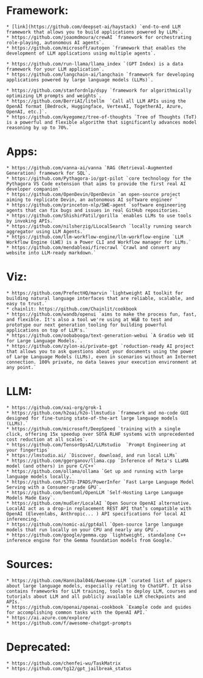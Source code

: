 
# Framework:
    * [link](https://github.com/deepset-ai/haystack) `end-to-end LLM framework that allows you to build applications powered by LLMs`.
    * https://github.com/joaomdmoura/crewAI `framework for orchestrating role-playing, autonomous AI agents`.
    * https://github.com/microsoft/autogen `framework that enables the development of LLM applications using multiple agents`.

    * https://github.com/run-llama/llama_index `(GPT Index) is a data framework for your LLM application`.
    * https://github.com/langchain-ai/langchain `framework for developing applications powered by large language models (LLMs)`.

    * https://github.com/stanfordnlp/dspy `framework for algorithmically optimizing LM prompts and weights`.
    * https://github.com/BerriAI/litellm  `Call all LLM APIs using the OpenAI format [Bedrock, Huggingface, VertexAI, TogetherAI, Azure, OpenAI, etc.]`.
    * https://github.com/kyegomez/tree-of-thoughts `Tree of Thoughts (ToT) is a powerful and flexible algorithm that significantly advances model reasoning by up to 70%.`

# Apps:
    * https://github.com/vanna-ai/vanna `RAG (Retrieval-Augmented Generation) framework for SQL`.
    * https://github.com/Pythagora-io/gpt-pilot `core technology for the Pythagora VS Code extension that aims to provide the first real AI developer companion`
    * https://github.com/OpenDevin/OpenDevin `an open-source project aiming to replicate Devin, an autonomous AI software engineer `
    * https://github.com/princeton-nlp/SWE-agent `software engineering agents that can fix bugs and issues in real GitHub repositories.`
    * https://github.com/ShishirPatil/gorilla `enables LLMs to use tools by invoking APIs.`
    * https://github.com/nilsherzig/LLocalSearch `locally running search aggregator using LLM Agents.`
    * https://github.com/llm-workflow-engine/llm-workflow-engine `LLM Workflow Engine (LWE) is a Power CLI and Workflow manager for LLMs.`
    * https://github.com/mendableai/firecrawl `Crawl and convert any website into LLM-ready markdown.`


# Viz:
    * https://github.com/PrefectHQ/marvin `lightweight AI toolkit for building natural language interfaces that are reliable, scalable, and easy to trust.`
    * chainlit: https://github.com/Chainlit/cookbook
    * https://github.com/wandb/openui `aims to make the process fun, fast, and flexible. It's also a tool we're using at W&B to test and prototype our next generation tooling for building powerful applications on top of LLM's.`
    * https://github.com/oobabooga/text-generation-webui `A Gradio web UI for Large Language Models.`.
    * https://github.com/zylon-ai/private-gpt `roduction-ready AI project that allows you to ask questions about your documents using the power of Large Language Models (LLMs), even in scenarios without an Internet connection. 100% private, no data leaves your execution environment at any point.`


# LLM:
    * https://github.com/xai-org/grok-1
    * https://github.com/h2oai/h2o-llmstudio `framework and no-code GUI designed for fine-tuning state-of-the-art large language models (LLMs).`
    * https://github.com/microsoft/DeepSpeed `training with a single click, offering 15x speedup over SOTA RLHF systems with unprecedented cost reduction at all scales`.
    * https://github.com/TensorOpsAI/LLMstudio  `Prompt Engineering at your fingertips`
    * https://lmstudio.ai/ `Discover, download, and run local LLMs`
    * https://github.com/ggerganov/llama.cpp `Inference of Meta's LLaMA model (and others) in pure C/C++`
    * https://github.com/ollama/ollama `Get up and running with large language models locally.`
    * https://github.com/SJTU-IPADS/PowerInfer `Fast Large Language Model Serving with a Consumer-grade GPU`.
    * https://github.com/bentoml/OpenLLM `Self-Hosting Large Language Models Made Easy`.
    * https://github.com/mudler/LocalAI `Open Source OpenAI alternative. LocalAI act as a drop-in replacement REST API that’s compatible with OpenAI (Elevenlabs, Anthropic... ) API specifications for local AI inferencing.`
    * https://github.com/nomic-ai/gpt4all `Open-source large language models that run locally on your CPU and nearly any GPU`.
    * https://github.com/google/gemma.cpp `lightweight, standalone C++ inference engine for the Gemma foundation models from Google.`


# Sources:
    * https://github.com/Hannibal046/Awesome-LLM `curated list of papers about large language models, especially relating to ChatGPT. It also contains frameworks for LLM training, tools to deploy LLM, courses and tutorials about LLM and all publicly available LLM checkpoints and APIs.`
    * https://github.com/openai/openai-cookbook `Example code and guides for accomplishing common tasks with the OpenAI API.`
    * https://ai.azure.com/explore/
    * https://github.com/f/awesome-chatgpt-prompts


# Deprecated:
    * https://github.com/chenfei-wu/TaskMatrix
    * https://github.com/tg12/gpt_jailbreak_status
